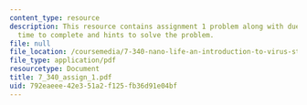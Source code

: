 ```yaml
---
content_type: resource
description: This resource contains assignment 1 problem along with due date, approximate
  time to complete and hints to solve the problem.
file: null
file_location: /coursemedia/7-340-nano-life-an-introduction-to-virus-structure-and-assembly-fall-2005/792eaeee42e351a2f125fb36d91e04bf_7_340_assign_1.pdf
file_type: application/pdf
resourcetype: Document
title: 7_340_assign_1.pdf
uid: 792eaeee-42e3-51a2-f125-fb36d91e04bf
---
```

